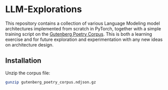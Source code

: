 # LLM-Explorations

This repository contains a collection of various Language Modeling model architectures implemented from scratch in PyTorch, together with a simple training script on the [Gutenberg Poetry Corpus](https://github.com/aparrish/gutenberg-poetry-corpus). This is both a learning exercise and for future exploration and experimentation with any new ideas on architecture design.

## Installation

Unzip the corpus file:
```bash
gunzip gutenberg_poetry_corpus.ndjson.gz
```
